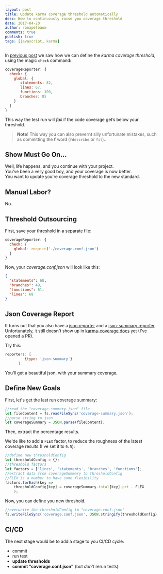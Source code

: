 ```yaml
---
layout: post
title: Update karma coverage threshold automatically
desc: How to continuously raise you coverage threshold 
date: 2017-04-20
author: ronapelbaum
comments: true
publish: true
tags: [javascript, karma]
---
```


In [previous post](/2017/03/08/karma-coverage-threshold) we saw how we can define the *karma coverage threshold*, using the magic `check` command: 


```javascript
coverageReporter: {
  check: {
    global: {
       statements: 82,
       lines: 67,
       functions: 100,
       branches: 85
    }
  }
}
```

This way the test run will *fail* if the code coverage get’s below your threshold. 

> **Note!** This way you can also prevernt silly unfortunate mistakes, such as committing the **f** word (`fdescribe` or `fit`)...

## Show Must Go On...
Well, life happens, and you continue with your project.
<br/>
You've been a very good boy, and your coverage is now better.
<br/>
You want to update you're coverage threshold to the new standard.

## Manual Labor?
No.

## Threshold Outsourcing
First, save your threshold in a separate file: 
```javascript
coverageReporter: {
  check: {
    global: require('./coverage.conf.json') 
  }
}
```
Now, your *coverage.conf.json* will look like this:
```json
{
  "statements": 68,
  "branches": 49,
  "functions": 61,
  "lines": 68
}
```

## Json Coverage Report
It turns out that you also have a [json reporter](https://github.com/gotwarlost/istanbul/blob/master/lib/report/json.js) and a [json-summary reporter](https://github.com/gotwarlost/istanbul/blob/master/lib/report/json-summary.js). Unfortunately, it still doesn't show up in [karma-coverage docs](https://github.com/karma-runner/karma-coverage#advanced-multiple-reporters) yet (I've opened a PR).
 
Try this:

```javascript
reporters: [
         {type: 'json-summary'}
      ]
```
You'll get a beautiful json, with your summary coverage.

## Define New Goals
First, let's get the last run coverage summary:
```javascript
//read the "coverage-summary.json" file
let fileContent = fs.readFileSync('coverage-summary.json');
//parse string to json
let coverageSummary = JSON.parse(fileContent);
```

Then, extract the percentage results.

We'de like to add a `FLEX` factor, to reduce the roughness of the latest coverage results (I've set it to `0.5`):
```javascript
//define new thresholdConfig
let thresholdConfig = {};
//threshold factors
let factors = ['lines', 'statements', 'branches', 'functions'];
//extract data from coverageSummary to thresholdConfig
//FLEX is a number to have some flexibility 
factors.forEach(key => 
    thresholdConfig[key] = coverageSummary.total[key].pct - FLEX
    );

```

Now, you can define you new threshold.
```javascript
//overwrite the thresholdConfig to "coverage.conf.json"
fs.writeFileSync('coverage.conf.json', JSON.stringify(thresholdConfig), 'utf8');
```

## CI/CD
The next stage would be to add a stage to you CI/CD cycle:

- commit
- run test
- **update thresholds**
- **commit "coverage.conf.json"** (but *don't* rerun tests)
